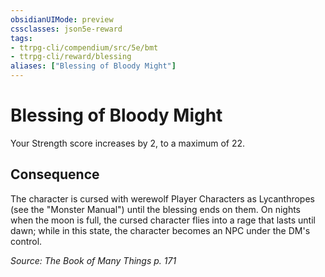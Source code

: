 ```yaml
---
obsidianUIMode: preview
cssclasses: json5e-reward
tags:
- ttrpg-cli/compendium/src/5e/bmt
- ttrpg-cli/reward/blessing
aliases: ["Blessing of Bloody Might"]
---
```

# Blessing of Bloody Might

Your Strength score increases by 2, to a maximum of 22.

## Consequence

The character is cursed with werewolf <span title="Monster Manual">Player Characters as Lycanthropes</span> (see the "Monster Manual") until the blessing ends on them. On nights when the moon is full, the cursed character flies into a rage that lasts until dawn; while in this state, the character becomes an NPC under the DM's control.

*Source: The Book of Many Things p. 171*